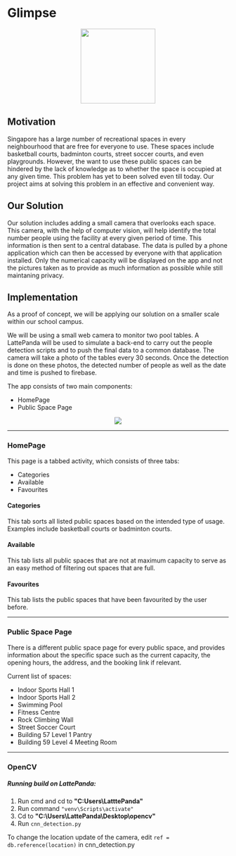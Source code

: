 # Glimpse

<p align="center">
<img src="https://github.com/The313/Glimpse/blob/master/Images/glimpsegif.gif" height="170">
</p>

## Motivation

Singapore has a large number of recreational spaces in every neighbourhood that are free for everyone to use. These spaces include basketball courts, badminton courts, street soccer courts, and even playgrounds. However, the want to use these public spaces can be hindered by the lack of knowledge as to whether the space is occupied at any given time. This problem has yet to been solved even till today. Our project aims at solving this problem in an effective and convenient way.


## Our Solution

Our solution includes adding a small camera that overlooks each space. This camera, with the help of computer vision, will help identify the total number people using the facility at every given period of time. This information is then sent to a central database. The data is pulled by a phone application which can then be accessed by everyone with that application installed. Only the numerical capacity will be displayed on the app and not the pictures taken as to provide as much information as possible while still maintaning privacy.


## Implementation

As a proof of concept, we will be applying our solution on a smaller scale within our school campus. 

We will be using a small web camera to monitor two pool tables. A LattePanda will be used to simulate a back-end to carry out the people detection scripts and to push the final data to a common database. The camera will take a photo of the tables every 30 seconds. Once the detection is done on these photos, the detected number of people as well as the date and time is pushed to firebase.

The app consists of two main components:
- HomePage
- Public Space Page



<p align="center">
<img src="https://github.com/The313/Glimpse/blob/master/Images/javaposter.jpg">
</p>


---
### HomePage

This page is a tabbed activity, which consists of three tabs:
- Categories
- Available
- Favourites

#### Categories

This tab sorts all listed public spaces based on the intended type of usage. Examples include basketball courts or badminton courts.


#### Available

This tab lists all public spaces that are not at maximum capacity to serve as an easy method of filtering out spaces that are full.

#### Favourites

This tab lists the public spaces that have been favourited by the user before.

---

### Public Space Page

There is a different public space page for every public space, and provides information about the specific space such as the current capacity, the opening hours, the address, and the booking link if relevant.

Current list of spaces:

* Indoor Sports Hall 1
* Indoor Sports Hall 2
* Swimming Pool
* Fitness Centre
* Rock Climbing Wall
* Street Soccer Court
* Building 57 Level 1 Pantry
* Building 59 Level 4 Meeting Room


---

### OpenCV

##### Running build on LattePanda:

1. Run cmd and cd to <b> "C:Users\LatttePanda" </b>
2. Run command ``` "venv\Scripts\activate" ```
3. Cd to <b> "C:\Users\LattePanda\Desktop\opencv" </b>
4. Run ``` cnn_detection.py ```


To change the location update of the camera, edit ``` ref = db.reference(location) ``` in cnn_detection.py



